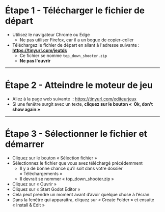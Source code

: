 # Étape 1 - Télécharger le fichier de départ
- Utilisez le navigateur Chrome ou Edge
  - Ne pas utiliser Firefox, car il a un bogue de copier-coller
- Téléchargez le fichier de départ en allant à l'adresse suivante : **https://tinyurl.com/jeutds**
  - Ce fichier se nomme `top_down_shooter.zip`
  - **Ne pas l'ouvrir**

---

# Étape 2 - Atteindre le moteur de jeu
- Allez à la page web suivante  : https://tinyurl.com/editeurjeux
- Si une fenêtre surgit avec un texte, **cliquez sur le bouton «  Ok, don’t show again »**


---

# Étape 3 - Sélectionner le fichier et démarrer
- Cliquez sur le bouton « Sélection fichier »
- Sélectionnez le fichier que vous avez téléchargé précédemment
  - Il y a de bonne chance qu’il soit dans votre dossier « Téléchargements »
  - Il devrait se nommer « top_down_shooter.zip »
- Cliquez sur « Ouvrir »
- Cliquez sur « Start Godot Editor »
- Cela peut prendre un moment avant d’avoir quelque chose à l’écran
- Dans la fenêtre qui apparaîtra, cliquez sur « Create Folder » et ensuite « Install & Edit »

